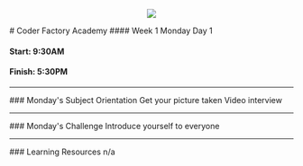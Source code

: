 <p align="center"><img src="https://github.com/coder-factory-academy/cf-guidline-css/blob/master/CFA.png"></p>
# Coder Factory Academy
#### Week 1 Monday Day 1

#### Start: 9:30AM
#### Finish: 5:30PM
<hr>
### Monday's Subject
Orientation
Get your picture taken
Video interview




<hr>
### Monday's Challenge
Introduce yourself to everyone

<hr>
### Learning Resources
n/a
